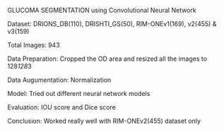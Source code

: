 GLUCOMA SEGMENTATION using Convolutional Neural Network



Dataset: DRIONS_DB(110), DRISHTI_GS(50), RIM-ONEv1(169), v2(455) & v3(159)

Total Images: 943

Data Preparation: Cropped the OD area and resized all the images to 128*128*3

Data Augumentation: Normalization

Model: Tried out different neural network models

Evaluation: IOU score and Dice score

Conclusion: Worked really well with RIM-ONEv2(455) dataset only
